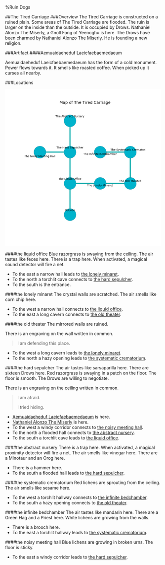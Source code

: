 %Ruin Dogs

##The Tired Carriage
###Overview
The Tired Carriage is constructed on a ruined plain. Some areas of The Tired Carriage are flooded. The ruin is larger on the inside than the outside. It is occupied by Drows. <a name="Nathaniel-Alonzo-The-Miserly"></a>Nathaniel Alonzo The Miserly, a Gnoll Fang of Yeenoghu is here. The Drows have been charmed by Nathaniel Alonzo The Miserly. He  is founding a new religion. 



###Artifact
####<a name="Aemuaidaeheduf-Laeicfaebaemedaeum"></a>Aemuaidaeheduf Laeicfaebaemedaeum


Aemuaidaeheduf Laeicfaebaemedaeum has the form of a cold monument. Power flows towards it. It smells like roasted coffee. When picked up it curses all nearby. 





###Locations


![](../v2/images/The-Tired-Carriage.png)

####<a name="the-liquid-office"></a>the liquid office
Blue razorgrass is swaying from the ceiling. The air tastes like feces here. There is a trap here. When activated, a magical sound detector will fire a net. 



* To the east a narrow hall leads to [the lonely minaret](#the-lonely-minaret).
* To the north a torchlit cave connects to [the hard sepulcher](#the-hard-sepulcher).
* To the south is the entrance.


####<a name="the-lonely-minaret"></a>the lonely minaret
The crystal walls are scratched. The air smells like corn chip here. 



* To the west a narrow hall connects to [the liquid office](#the-liquid-office).
* To the east a long cavern connects to [the old theater](#the-old-theater).


####<a name="the-old-theater"></a>the old theater
The mirrored walls are ruined. 

There is an engraving on the wall written in common. 

> I am defending this place.
>


* To the west a long cavern leads to [the lonely minaret](#the-lonely-minaret).
* To the north a hazy opening leads to [the systematic crematorium](#the-systematic-crematorium).


####<a name="the-hard-sepulcher"></a>the hard sepulcher
The air tastes like sarsaparilla here. There are sixteen Drows here. Red razorgrass is swaying in a patch on the floor. The floor is smooth. The Drows are willing to negotiate. 

There is an engraving on the ceiling written in common. 

> I am afraid.
>
> I tried hiding.
>


* [Aemuaidaeheduf Laeicfaebaemedaeum](#Aemuaidaeheduf-Laeicfaebaemedaeum) is here.
* [Nathaniel Alonzo The Miserly](#Nathaniel-Alonzo-The-Miserly) is here.
* To the west a windy corridor connects to [the noisy meeting hall](#the-noisy-meeting-hall).
* To the north a flooded hall connects to [the abstract nursery](#the-abstract-nursery).
* To the south a torchlit cave leads to [the liquid office](#the-liquid-office).


####<a name="the-abstract-nursery"></a>the abstract nursery
There is a trap here. When activated, a magical proximity detector will fire a net. The air smells like vinegar here. There are a Minotaur and an Orog here. 



* There is a hammer here.
* To the south a flooded hall leads to [the hard sepulcher](#the-hard-sepulcher).


####<a name="the-systematic-crematorium"></a>the systematic crematorium
Red lichens are sprouting from the ceiling. The air smells like sesame here. 



* To the west a torchlit hallway connects to [the infinite bedchamber](#the-infinite-bedchamber).
* To the south a hazy opening connects to [the old theater](#the-old-theater).


####<a name="the-infinite-bedchamber"></a>the infinite bedchamber
The air tastes like mandarin here. There are a Green Hag and a Priest here. White lichens are growing from the walls. 



* There is a brooch here.
* To the east a torchlit hallway leads to [the systematic crematorium](#the-systematic-crematorium).


####<a name="the-noisy-meeting-hall"></a>the noisy meeting hall
Blue lichens are growing in broken urns. The floor is sticky. 



* To the east a windy corridor leads to [the hard sepulcher](#the-hard-sepulcher).



